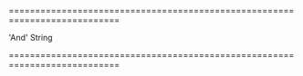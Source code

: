 <!--**
/*-------------------------------------------
    Auto-generated file. Do not modify.
-------------------------------------------

**-->
===========================================================================
<!--default-->'And'<!--/default-->
<!--type-->String<!--/type-->
===========================================================================

<!--shortDescription-->

<!--/shortDescription-->

<!--fullDescription-->

<!--/fullDescription-->